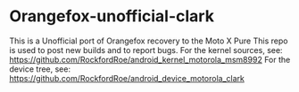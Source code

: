 # Orangefox-unofficial-clark
This is a Unofficial port of Orangefox recovery to the Moto X Pure
This repo is used to post new builds and to report bugs.
For the kernel sources, see: https://github.com/RockfordRoe/android_kernel_motorola_msm8992
For the device tree, see: https://github.com/RockfordRoe/android_device_motorola_clark
